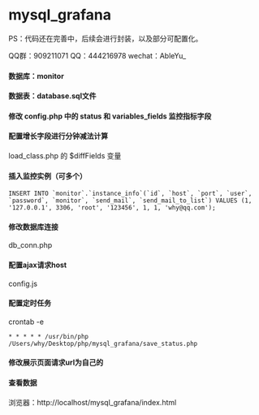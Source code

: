 # mysql_grafana
PS：代码还在完善中，后续会进行封装，以及部分可配置化。

QQ群：909211071
QQ：444216978
wechat：AbleYu_


#### 数据库：monitor

#### 数据表：database.sql文件

#### 修改 config.php 中的 status 和 variables_fields 监控指标字段

#### 配置增长字段进行分钟减法计算
load_class.php 的 $diffFields 变量

#### 插入监控实例（可多个）
```
INSERT INTO `monitor`.`instance_info`(`id`, `host`, `port`, `user`, `password`, `monitor`, `send_mail`, `send_mail_to_list`) VALUES (1, '127.0.0.1', 3306, 'root', '123456', 1, 1, 'why@qq.com');
```

#### 修改数据库连接
db_conn.php

#### 配置ajax请求host
config.js

#### 配置定时任务
crontab -e
```
* * * * * /usr/bin/php /Users/why/Desktop/php/mysql_grafana/save_status.php
```

#### 修改展示页面请求url为自己的

#### 查看数据
浏览器：http://localhost/mysql_grafana/index.html
